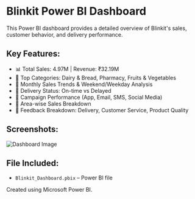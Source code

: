 # Blinkit Power BI Dashboard

This Power BI dashboard provides a detailed overview of Blinkit's sales, customer behavior, and delivery performance.

## Key Features:
- 📊 Total Sales: 4.97M | Revenue: ₹32.19M
- 🛒 Top Categories: Dairy & Bread, Pharmacy, Fruits & Vegetables
- 📅 Monthly Sales Trends & Weekend/Weekday Analysis
- 🚚 Delivery Status: On-time vs Delayed
- 📣 Campaign Performance (App, Email, SMS, Social Media)
- 📍 Area-wise Sales Breakdown
- 🔄 Feedback Breakdown: Delivery, Customer Service, Product Quality

## Screenshots:
![Dashboard Image](dashboard-screenshot.png)

## File Included:
- `Blinkit_Dashboard.pbix` – Power BI file

Created using Microsoft Power BI.
